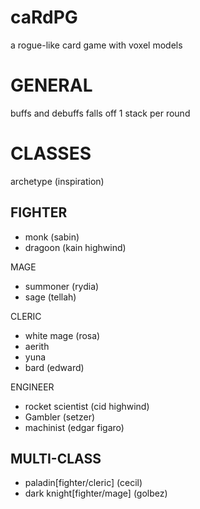 
# caRdPG

a rogue-like card game with voxel models

# GENERAL

buffs and debuffs falls off 1 stack per round

# CLASSES

archetype (inspiration)

## FIGHTER

* monk (sabin)
* dragoon (kain highwind)

MAGE

* summoner (rydia)
* sage (tellah)

CLERIC

* white mage (rosa)
* aerith
* yuna
* bard (edward)

ENGINEER

* rocket scientist (cid highwind)
* Gambler (setzer)
* machinist (edgar figaro)

## MULTI-CLASS

* paladin[fighter/cleric] (cecil)
* dark knight[fighter/mage] (golbez)
